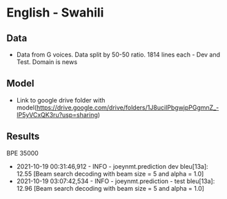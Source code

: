 # English - Swahili

## Data

- Data from G voices. Data split by 50-50 ratio. 1814 lines each - Dev and Test.
Domain is news

## Model

- Link to google drive folder with model(https://drive.google.com/drive/folders/1J8uciIPbgwjpPGgmnZ_-lP5yVCxQK3ru?usp=sharing)

## Results

BPE 35000
- 2021-10-19 00:31:46,912 - INFO - joeynmt.prediction dev bleu[13a]:  12.55 [Beam search decoding with beam size = 5 and alpha = 1.0]
- 2021-10-19 03:07:42,534 - INFO - joeynmt.prediction - test bleu[13a]:  12.96 [Beam search decoding with beam size = 5 and alpha = 1.0]

